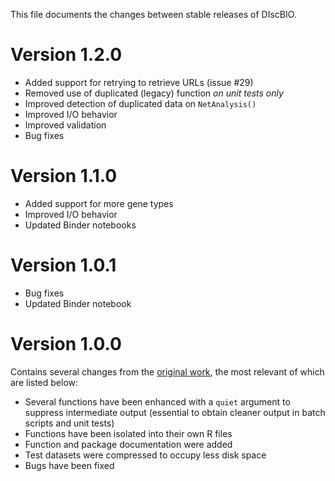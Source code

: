 This file documents the changes between stable releases of DIscBIO.

# Version 1.2.0

- Added support for retrying to retrieve URLs (issue #29)
- Removed use of duplicated (legacy) function _on unit tests only_
- Improved detection of duplicated data on `NetAnalysis()`
- Improved I/O behavior
- Improved validation
- Bug fixes

# Version 1.1.0

- Added support for more gene types
- Improved I/O behavior
- Updated Binder notebooks

# Version 1.0.1

- Bug fixes
- Updated Binder notebook

# Version 1.0.0

Contains several changes from the [original work](https://github.com/SystemsBiologist/PSCAN), the most relevant of which are listed below:

- Several functions have been enhanced with a `quiet` argument to suppress intermediate output (essential to obtain cleaner output in batch scripts and unit tests)
- Functions have been isolated into their own R files
- Function and package documentation were added
- Test datasets were compressed to occupy less disk space
- Bugs have been fixed